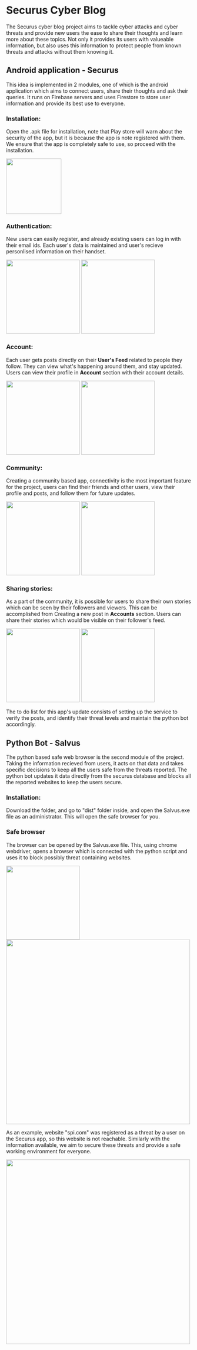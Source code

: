 # Securus Cyber Blog

The Securus cyber blog project aims to tackle cyber attacks and cyber threats and provide new users the ease to share their thoughts and learn more about these topics. Not only it provides its users with valueable information, but also uses this information to protect people from known threats and attacks without them knowing it.

## Android application - Securus

This idea is implemented in 2 modules, one of which is the android application which aims to connect users, share their thoughts and ask their queries. It runs on Firebase servers and uses Firestore to store user information and provide its best use to everyone.

### Installation:

Open the .apk file for installation, note that Play store will warn about the security of the app, but it is because the app is note registered with them. We ensure that the app is completely safe to use, so proceed with the installation.

<img src="Screenshots/0.PNG" width="150" />

### Authentication:

New users can easily register, and already existing users can log in with their email ids. Each user's data is maintained and user's recieve personlised information on their handset.

<img src="Screenshots/1.jpg" width="200" /> <img src="Screenshots/2.jpg" width="200" />

### Account:

Each user gets posts directly on their <b>User's Feed</b> related to people they follow. They can view what's happening around them, and stay updated. Users can view their profile in <b>Account</b> section with their account details.

<img src="Screenshots/3.jpg" width="200" /> <img src="Screenshots/4.jpg" width="200" />

### Community:

Creating a community based app, connectivity is the most important feature for the project, users can find their friends and other users, view their profile and posts, and follow them for future updates.

<img src="Screenshots/52.jpg" width="200" /> <img src="Screenshots/6.jpg" width="200" />

### Sharing stories:

As a part of the community, it is possible for users to share their own stories which can be seen by their followers and viewers. This can be accomplished from Creating a new post in <b>Accounts</b> section. Users can share their stories which would be visible on their follower's feed.

<img src="Screenshots/7.jpg" width="200" /> <img src="Screenshots/8.jpg" width="200" />

The to do list for this app's update consists of setting up the service to verify the posts, and identify their threat levels and maintain the python bot accordingly.

## Python Bot - Salvus

The python based safe web browser is the second module of the project. Taking the information recieved from users, it acts on that data and takes specific decisions to keep all the users safe from the threats reported. The python bot updates it data directly from the securus database and blocks all the reported websites to keep the users secure.

### Installation:

Download the folder, and go to "dist" folder inside, and open the Salvus.exe file as an administrator. This will open the safe browser for you.

### Safe browser

The browser can be opened by the Salvus.exe file. This, using chrome webdriver, opens a browser which is connected with the python script and uses it to block possibly threat containing websites.

<img src="Screenshots/9.PNG" width="200" />
<img src="Screenshots/11.PNG" width="500" />

As an example, website "spi.com" was registered as a threat by a user on the Securus app, so this website is not reachable. Similarly with the information available, we aim to secure these threats and provide a safe working environment for everyone.

<img src="Screenshots/10.PNG" width="500" />
